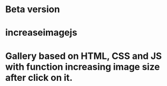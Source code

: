 # Beta version
# increaseimagejs
# Gallery based on HTML, CSS and JS with function increasing image size after click on it.
